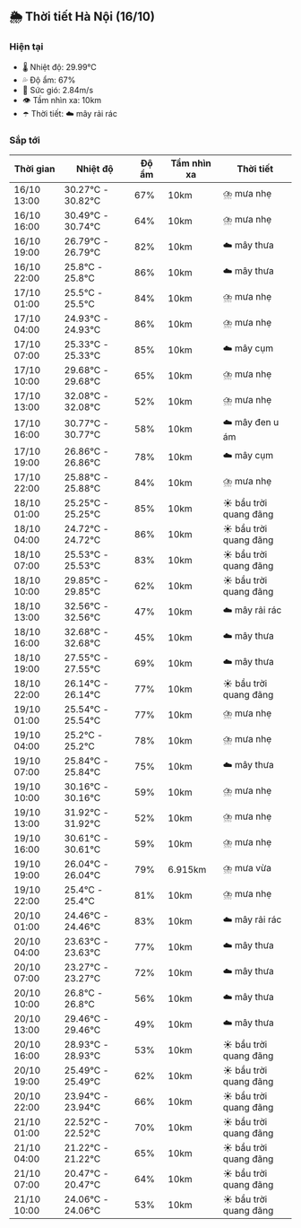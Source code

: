 ## 🌦️ Thời tiết Hà Nội (16/10)

### Hiện tại

- 🌡️ Nhiệt độ: 29.99℃
- 💦 Độ ẩm: 67%
- 💨 Sức gió: 2.84m/s
- 👁️ Tầm nhìn xa: 10km
- ☂️ Thời tiết: ☁️ mây rải rác

### Sắp tới

| Thời gian | Nhiệt độ | Độ ẩm | Tầm nhìn xa | Thời tiết |
| --- | --- | --- | --- | --- |
| 16/10 13:00 | 30.27℃ - 30.82℃ | 67% | 10km | ⛈️ mưa nhẹ |
| 16/10 16:00 | 30.49℃ - 30.74℃ | 64% | 10km | ⛈️ mưa nhẹ |
| 16/10 19:00 | 26.79℃ - 26.79℃ | 82% | 10km | ☁️ mây thưa |
| 16/10 22:00 | 25.8℃ - 25.8℃ | 86% | 10km | ☁️ mây thưa |
| 17/10 01:00 | 25.5℃ - 25.5℃ | 84% | 10km | ⛈️ mưa nhẹ |
| 17/10 04:00 | 24.93℃ - 24.93℃ | 86% | 10km | ⛈️ mưa nhẹ |
| 17/10 07:00 | 25.33℃ - 25.33℃ | 85% | 10km | ☁️ mây cụm |
| 17/10 10:00 | 29.68℃ - 29.68℃ | 65% | 10km | ⛈️ mưa nhẹ |
| 17/10 13:00 | 32.08℃ - 32.08℃ | 52% | 10km | ⛈️ mưa nhẹ |
| 17/10 16:00 | 30.77℃ - 30.77℃ | 58% | 10km | ☁️ mây đen u ám |
| 17/10 19:00 | 26.86℃ - 26.86℃ | 78% | 10km | ☁️ mây cụm |
| 17/10 22:00 | 25.88℃ - 25.88℃ | 84% | 10km | ⛈️ mưa nhẹ |
| 18/10 01:00 | 25.25℃ - 25.25℃ | 85% | 10km | ☀️ bầu trời quang đãng |
| 18/10 04:00 | 24.72℃ - 24.72℃ | 86% | 10km | ☀️ bầu trời quang đãng |
| 18/10 07:00 | 25.53℃ - 25.53℃ | 83% | 10km | ☀️ bầu trời quang đãng |
| 18/10 10:00 | 29.85℃ - 29.85℃ | 62% | 10km | ☀️ bầu trời quang đãng |
| 18/10 13:00 | 32.56℃ - 32.56℃ | 47% | 10km | ☁️ mây rải rác |
| 18/10 16:00 | 32.68℃ - 32.68℃ | 45% | 10km | ☁️ mây thưa |
| 18/10 19:00 | 27.55℃ - 27.55℃ | 69% | 10km | ☁️ mây thưa |
| 18/10 22:00 | 26.14℃ - 26.14℃ | 77% | 10km | ☀️ bầu trời quang đãng |
| 19/10 01:00 | 25.54℃ - 25.54℃ | 77% | 10km | ⛈️ mưa nhẹ |
| 19/10 04:00 | 25.2℃ - 25.2℃ | 78% | 10km | ⛈️ mưa nhẹ |
| 19/10 07:00 | 25.84℃ - 25.84℃ | 75% | 10km | ☁️ mây thưa |
| 19/10 10:00 | 30.16℃ - 30.16℃ | 59% | 10km | ⛈️ mưa nhẹ |
| 19/10 13:00 | 31.92℃ - 31.92℃ | 52% | 10km | ⛈️ mưa nhẹ |
| 19/10 16:00 | 30.61℃ - 30.61℃ | 59% | 10km | ⛈️ mưa nhẹ |
| 19/10 19:00 | 26.04℃ - 26.04℃ | 79% | 6.915km | ⛈️ mưa vừa |
| 19/10 22:00 | 25.4℃ - 25.4℃ | 81% | 10km | ⛈️ mưa nhẹ |
| 20/10 01:00 | 24.46℃ - 24.46℃ | 83% | 10km | ☁️ mây rải rác |
| 20/10 04:00 | 23.63℃ - 23.63℃ | 77% | 10km | ☁️ mây thưa |
| 20/10 07:00 | 23.27℃ - 23.27℃ | 72% | 10km | ☁️ mây thưa |
| 20/10 10:00 | 26.8℃ - 26.8℃ | 56% | 10km | ☁️ mây thưa |
| 20/10 13:00 | 29.46℃ - 29.46℃ | 49% | 10km | ☁️ mây thưa |
| 20/10 16:00 | 28.93℃ - 28.93℃ | 53% | 10km | ☀️ bầu trời quang đãng |
| 20/10 19:00 | 25.49℃ - 25.49℃ | 62% | 10km | ☀️ bầu trời quang đãng |
| 20/10 22:00 | 23.94℃ - 23.94℃ | 66% | 10km | ☀️ bầu trời quang đãng |
| 21/10 01:00 | 22.52℃ - 22.52℃ | 70% | 10km | ☀️ bầu trời quang đãng |
| 21/10 04:00 | 21.22℃ - 21.22℃ | 65% | 10km | ☀️ bầu trời quang đãng |
| 21/10 07:00 | 20.47℃ - 20.47℃ | 64% | 10km | ☀️ bầu trời quang đãng |
| 21/10 10:00 | 24.06℃ - 24.06℃ | 53% | 10km | ☀️ bầu trời quang đãng |
